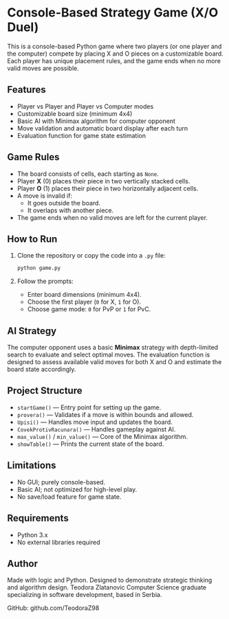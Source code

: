 # Console-Based Strategy Game (X/O Duel)

This is a console-based Python game where two players (or one player and the computer) compete by placing X and O pieces on a customizable board. Each player has unique placement rules, and the game ends when no more valid moves are possible.

## Features

- Player vs Player and Player vs Computer modes
- Customizable board size (minimum 4x4)
- Basic AI with Minimax algorithm for computer opponent
- Move validation and automatic board display after each turn
- Evaluation function for game state estimation

## Game Rules

- The board consists of cells, each starting as `None`.
- Player **X** (0) places their piece in two vertically stacked cells.
- Player **O** (1) places their piece in two horizontally adjacent cells.
- A move is invalid if:
  - It goes outside the board.
  - It overlaps with another piece.
- The game ends when no valid moves are left for the current player.

## How to Run

1. Clone the repository or copy the code into a `.py` file:
    ```bash
    python game.py
    ```

2. Follow the prompts:
    - Enter board dimensions (minimum 4x4).
    - Choose the first player (`0` for X, `1` for O).
    - Choose game mode: `0` for PvP or `1` for PvC.

## AI Strategy

The computer opponent uses a basic **Minimax** strategy with depth-limited search to evaluate and select optimal moves. The evaluation function is designed to assess available valid moves for both X and O and estimate the board state accordingly.

## Project Structure

- `startGame()` — Entry point for setting up the game.
- `provera()` — Validates if a move is within bounds and allowed.
- `Upisi()` — Handles move input and updates the board.
- `CovekProtivRacunara()` — Handles gameplay against AI.
- `max_value()` / `min_value()` — Core of the Minimax algorithm.
- `showTable()` — Prints the current state of the board.

## Limitations

- No GUI; purely console-based.
- Basic AI; not optimized for high-level play.
- No save/load feature for game state.

## Requirements

- Python 3.x
- No external libraries required

## Author

Made with logic and Python. Designed to demonstrate strategic thinking and algorithm design.
Teodora Zlatanovic
Computer Science graduate specializing in software development, based in Serbia.

GitHub: github.com/TeodoraZ98



